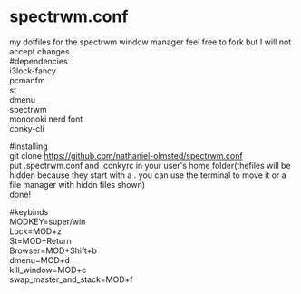 # spectrwm.conf
my dotfiles for the spectrwm window manager
feel free to fork but I will not accept changes                            
#dependencies                                      
i3lock-fancy                                       
pcmanfm                            
st                          
dmenu                        
spectrwm                       
mononoki nerd font                                                      
conky-cli                                                          

#installing                       
git clone https://github.com/nathaniel-olmsted/spectrwm.conf                    
put .spectrwm.conf and .conkyrc in your user's home folder(thefiles will be hidden because they start with a . you can use the terminal to move it or a file manager with hiddn files shown)                     
done!             
 
#keybinds                        
MODKEY=super/win                      
Lock=MOD+z                                  
St=MOD+Return                                    
Browser=MOD+Shift+b                                         
dmenu=MOD+d                            
kill_window=MOD+c                             
swap_master_and_stack=MOD+f                        
       
